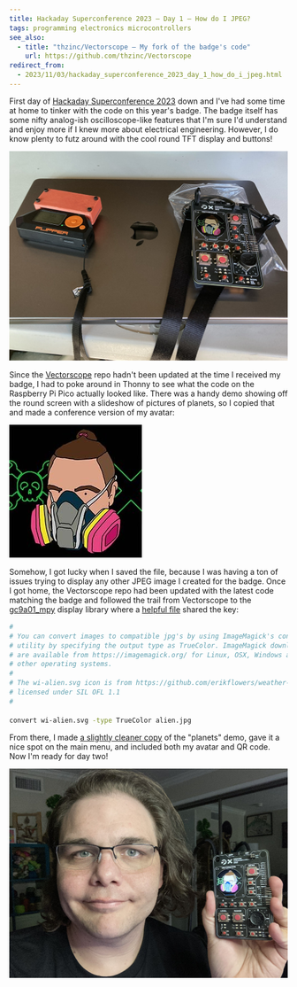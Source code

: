 ```yaml
---
title: Hackaday Superconference 2023 – Day 1 – How do I JPEG?
tags: programming electronics microcontrollers
see_also:
  - title: "thzinc/Vectorscope – My fork of the badge's code"
    url: https://github.com/thzinc/Vectorscope
redirect_from:
  - 2023/11/03/hackaday_superconference_2023_day_1_how_do_i_jpeg.html
---
```


First day of [Hackaday Superconference 2023][supercon2023] down and I've had some time at home to tinker with the code on this year's badge. The badge itself has some nifty analog-ish oscilloscope-like features that I'm sure I'd understand and enjoy more if I knew more about electrical engineering. However, I do know plenty to futz around with the cool round TFT display and buttons!

![Photo of my badge displaying my avatar laying on top of my closed laptop; there is also a Flipper Zero running my CO2 monitor laying on the laptop](/assets/supercon2023/badge_at_event.jpg)

Since the [Vectorscope][upstream] repo hadn't been updated at the time I received my badge, I had to poke around in Thonny to see what the code on the Raspberry Pi Pico actually looked like. There was a handy demo showing off the round screen with a slideshow of pictures of planets, so I copied that and made a conference version of my avatar:

![Customized avatar showing my head in my respirator with green Hackaday and X logos](/assets/supercon2023/customized_avatar.jpg)

Somehow, I got lucky when I saved the file, because I was having a ton of issues trying to display any other JPEG image I created for the badge. Once I got home, the Vectorscope repo had been updated with the latest code matching the badge and followed the trail from Vectorscope to the [gc9a01_mpy] display library where a [helpful file][gc9a01_mpy-howto] shared the key:

```bash
#
# You can convert images to compatible jpg's by using ImageMagick's convert
# utility by specifying the output type as TrueColor. ImageMagick downloads
# are available from https://imagemagick.org/ for Linux, OSX, Windows and
# other operating systems.
#
# The wi-alien.svg icon is from https://github.com/erikflowers/weather-icons
# licensed under SIL OFL 1.1
#

convert wi-alien.svg -type TrueColor alien.jpg
```

From there, I made [a slightly cleaner copy][fork] of the "planets" demo, gave it a nice spot on the main menu, and included both my avatar and QR code. Now I'm ready for day two!

![Selfie of me holding my badge showing my customized avatar](/assets/supercon2023/selfie_with_badge.jpg)

[fork]: https://github.com/thzinc/Vectorscope/tree/personalization
[gc9a01_mpy-howto]: https://github.com/russhughes/gc9a01_mpy/blob/23084516b0a66d4970088527d914ded673d6e383/utils/howto-convert-to-jpg#L11-L12
[gc9a01_mpy]: https://github.com/russhughes/gc9a01_mpy
[supercon2023]: https://hackaday.io/superconference/
[upstream]: https://github.com/Hack-a-Day/Vectorscope
